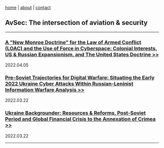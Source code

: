 
<a href="https://disesdi.github.io/" target="_blank" rel="noopener noreferrer">home</a> \| 
<a href="https://cx7.dev/research/security.html" target="_blank" rel="noopener noreferrer">about</a> \| 
<a href="https://cx7.dev/research/policy.html" target="_blank" rel="noopener noreferrer">contact</a> 

## AvSec: The intersection of aviation & security

-----

### [A "New Monroe Doctrine" for the Law of Armed Conflict (LOAC) and the Use of Force in Cyberspace: Colonial Interests, US & Russian Expansionism, and The United States Doctrine >>](https://cx7.dev/papers/2_New_Monroe_Doctrine_Cox.html) 

2022.04.05


### [Pre-Soviet Trajectories for Digital Warfare: Situating the Early 2022 Ukraine Cyber Attacks Within Russian-Leninist Information Warfare Analysis >>](https://cx7.dev/papers/1_PreSoviet_IW_Cox.html) 

2022.03.22


### [Ukraine Backgrounder: Resources & Reforms, Post-Soviet Period and Global Financial Crisis to the Annexation of Crimea >>](https://cx7.dev/backgrounders/1_Ukraine_Cox.html) 

2022.03.22

-------

